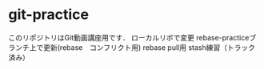 # git-practice
このリポジトリはGit動画講座用です．
ローカルリボで変更
rebase-practiceブランチ上で更新(rebase　コンフリクト用)
rebase pull用
stash練習（トラック済み）
